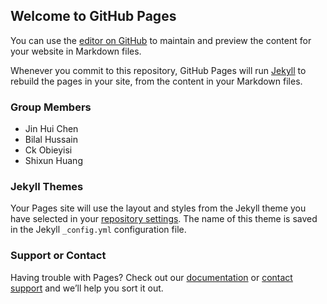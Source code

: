 ## Welcome to GitHub Pages

You can use the [editor on GitHub](https://github.com/JHChen3/Group3-Smart_Cleaner/edit/master/README.md) to maintain and preview the content for your website in Markdown files.

Whenever you commit to this repository, GitHub Pages will run [Jekyll](https://jekyllrb.com/) to rebuild the pages in your site, from the content in your Markdown files.


### Group Members 
- Jin Hui Chen 
- Bilal Hussain 
- Ck Obieyisi 
- Shixun Huang


### Jekyll Themes

Your Pages site will use the layout and styles from the Jekyll theme you have selected in your [repository settings](https://github.com/JHChen3/Group3-Smart_Cleaner/settings). The name of this theme is saved in the Jekyll `_config.yml` configuration file.

### Support or Contact

Having trouble with Pages? Check out our [documentation](https://help.github.com/categories/github-pages-basics/) or [contact support](https://github.com/contact) and we’ll help you sort it out.
